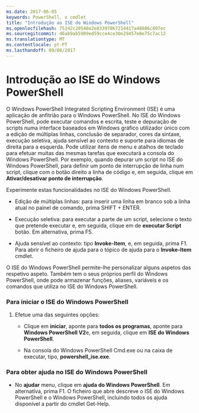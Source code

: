 ```yaml
---
ms.date: 2017-06-05
keywords: PowerShell, o cmdlet
title: "Introdução ao ISE do Windows PowerShell"
ms.openlocfilehash: 75242c20548e2e83397867214417a48806c897ec
ms.sourcegitcommit: d6ab9ab5909ed59cce4ce30e29457e0e75c7ac12
ms.translationtype: MT
ms.contentlocale: pt-PT
ms.lasthandoff: 09/08/2017
---
```

# <a name="introducing-the-windows-powershell-ise"></a>Introdução ao ISE do Windows PowerShell
O Windows PowerShell Integrated Scripting Environment (ISE) é uma aplicação de anfitrião para o Windows PowerShell. No ISE do Windows PowerShell, pode executar comandos e escrita, teste e depuração de scripts numa interface baseados em Windows gráfico utilizador único com a edição de múltiplas linhas, conclusão de separador, cores da sintaxe, execução seletiva, ajuda sensível ao contexto e suporte para idiomas de direita para a esquerda.
Pode utilizar itens de menu e atalhos de teclado para efetuar muitas das mesmas tarefas que executará a consola do Windows PowerShell.  Por exemplo, quando depurar um script no ISE do Windows PowerShell, para definir um ponto de interrupção de linha num script, clique com o botão direito a linha de código e, em seguida, clique em **Ativar/desativar ponto de interrupção**.

Experimente estas funcionalidades no ISE do Windows PowerShell.

- Edição de múltiplas linhas: para inserir uma linha em branco sob a linha atual no painel de comando, prima SHIFT + ENTER.

- Execução seletiva: para executar a parte de um script, selecione o texto que pretende executar e, em seguida, clique em de **executar Script** botão. Em alternativa, prima F5.

- Ajuda sensível ao contexto: tipo **Invoke-Item**, e, em seguida, prima F1. Para abrir o ficheiro de ajuda para o tópico de ajuda para o **Invoke-Item** cmdlet.

O ISE do Windows PowerShell permite-lhe personalizar alguns aspetos das respetivo aspeto. Também tem o seus próprios perfil do Windows PowerShell, onde pode armazenar funções, aliases, variáveis e os comandos que utiliza no ISE do Windows PowerShell.

### <a name="to-start-the-windows-powershell-ise"></a>Para iniciar o ISE do Windows PowerShell

1. Efetue uma das seguintes opções:

    -   Clique em **iniciar**, aponte para **todos os programas**, aponte para **Windows PowerShell V2**e, em seguida, clique em **ISE do Windows PowerShell**.

    -   Na consola do Windows PowerShell Cmd.exe ou na caixa de executar, tipo, **powershell_ise.exe**.

### <a name="to-get-help-in-the-windows-powershell-ise"></a>Para obter ajuda no ISE do Windows PowerShell

- No **ajudar** menu, clique em **ajuda do Windows PowerShell**. Em alternativa, prima F1. O ficheiro que abre descreve o ISE do Windows PowerShell e o Windows PowerShell, incluindo todos os ajuda disponível a partir do cmdlet Get-Help.

